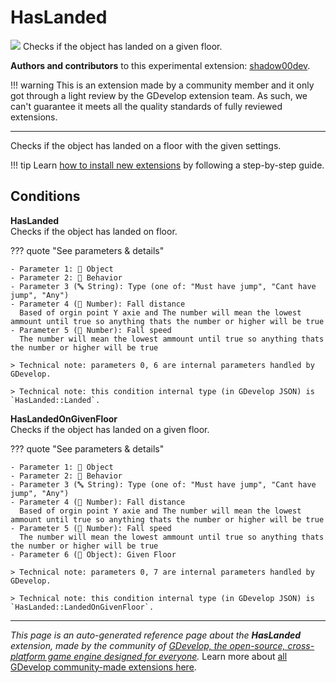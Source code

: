 # HasLanded

<img src="https://resources.gdevelop-app.com/assets/Icons/gnome.svg" class="extension-icon"></img>
Checks if the object has landed on a given floor.

**Authors and contributors** to this experimental extension: [shadow00dev](https://gd.games/shadow00dev).

!!! warning
    This is an extension made by a community member and it only got through a
    light review by the GDevelop extension team. As such, we can't guarantee it
    meets all the quality standards of fully reviewed extensions.

---

Checks if the object has landed on a floor with the given settings.

!!! tip
    Learn [how to install new extensions](/gdevelop5/extensions/search) by following a step-by-step guide.

## Conditions

**HasLanded**  
Checks if the object has landed on floor.

??? quote "See parameters & details"

    - Parameter 1: 👾 Object
    - Parameter 2: 🧩 Behavior
    - Parameter 3 (🔤 String): Type (one of: "Must have jump", "Cant have jump", "Any")
    - Parameter 4 (🔢 Number): Fall distance
      Based of orgin point Y axie and The number will mean the lowest ammount until true so anything thats the number or higher will be true
    - Parameter 5 (🔢 Number): Fall speed
      The number will mean the lowest ammount until true so anything thats the number or higher will be true

    > Technical note: parameters 0, 6 are internal parameters handled by GDevelop.

    > Technical note: this condition internal type (in GDevelop JSON) is `HasLanded::Landed`.

**HasLandedOnGivenFloor**  
Checks if the object has landed on a given floor.

??? quote "See parameters & details"

    - Parameter 1: 👾 Object
    - Parameter 2: 🧩 Behavior
    - Parameter 3 (🔤 String): Type (one of: "Must have jump", "Cant have jump", "Any")
    - Parameter 4 (🔢 Number): Fall distance
      Based of orgin point Y axie and The number will mean the lowest ammount until true so anything thats the number or higher will be true
    - Parameter 5 (🔢 Number): Fall speed
      The number will mean the lowest ammount until true so anything thats the number or higher will be true
    - Parameter 6 (👾 Object): Given Floor

    > Technical note: parameters 0, 7 are internal parameters handled by GDevelop.

    > Technical note: this condition internal type (in GDevelop JSON) is `HasLanded::LandedOnGivenFloor`.




---

*This page is an auto-generated reference page about the **HasLanded** extension, made by the community of [GDevelop, the open-source, cross-platform game engine designed for everyone](https://gdevelop.io/).* Learn more about [all GDevelop community-made extensions here](/gdevelop5/extensions).